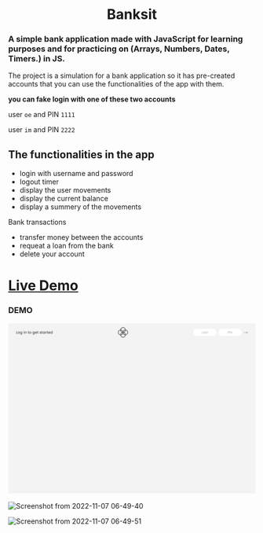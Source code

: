 <h1 align="center"> Banksit </h1>

<h3> A simple bank application made with JavaScript for learning purposes and for practicing on (Arrays, Numbers, Dates, Timers.) in JS. </h3>

The project is a simulation for a bank application so it has pre-created accounts that you can use the functionalities of the app with them.

**you can fake login with one of these two accounts**

user `oe` and PIN `1111`

user `im` and PIN `2222`


## The functionalities in the app 

- login with username and password 
- logout timer 
- display the user movements 
- display the current balance
- display a summery of the movements 

Bank transactions
- transfer money between the accounts 
- requeat a loan from the bank 
- delete your account 

# [Live Demo](https://bankist-project-osama-elshimy.netlify.app/) 

### DEMO 

![screen shot](bankist.png)

![Screenshot from 2022-11-07 06-49-40](https://user-images.githubusercontent.com/90342783/200229055-29af3f5d-14e3-4588-a974-63b08f428443.png)

![Screenshot from 2022-11-07 06-49-51](https://user-images.githubusercontent.com/90342783/200228985-6e403f95-543f-4b23-b08b-a354d059e00b.png)

